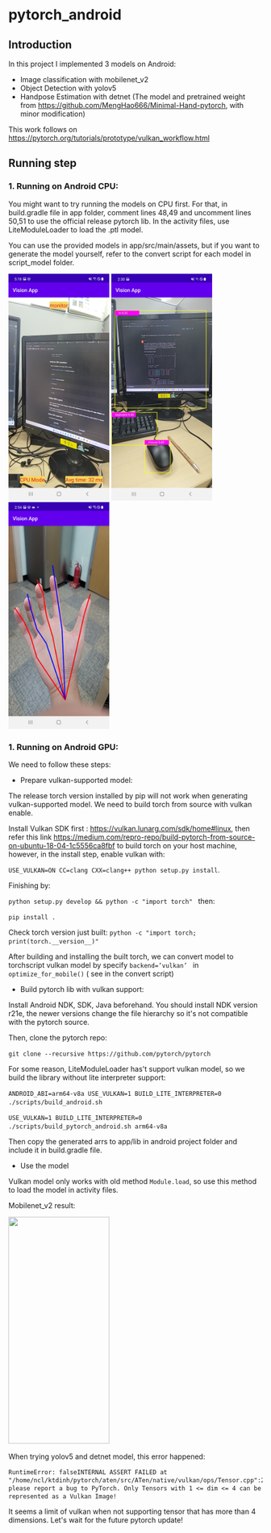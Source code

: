 # pytorch_android

## Introduction
In this project I implemented 3 models on Android:
  - Image classification with mobilenet_v2
  - Object Detection with yolov5 
  - Handpose Estimation with detnet (The model and pretrained weight from https://github.com/MengHao666/Minimal-Hand-pytorch, with minor modification)

This work follows on https://pytorch.org/tutorials/prototype/vulkan_workflow.html

## Running step
### 1. Running on Android CPU:

You might want to try running the models on CPU first. For that, in build.gradle file in app folder, comment lines 48,49 and uncomment lines 50,51 to use the official release pytorch lib. In the activity files, use LiteModuleLoader to load the .ptl model. 

You can use the provided models in app/src/main/assets, but if you want to generate the model yourself, refer to the convert script for each model in script_model folder.

<img src="Screenshot1.jpg" width="200" height="450"> <img src="Screenshot2.jpg" width="200" height="450"> <img src="Screenshot3.jpg" width="200" height="450"> 

### 1. Running on Android GPU:
We need to follow these steps:
* Prepare vulkan-supported model:

The release torch version installed by pip will not work when generating vulkan-supported model. We need to build torch from source with vulkan enable.

Install Vulkan SDK first : https://vulkan.lunarg.com/sdk/home#linux, then refer this link https://medium.com/repro-repo/build-pytorch-from-source-on-ubuntu-18-04-1c5556ca8fbf to build torch on your host machine, however, in the install step, enable vulkan with:

```USE_VULKAN=ON CC=clang CXX=clang++ python setup.py install```.

Finishing by:

```python setup.py develop && python -c "import torch" ``` then:

```pip install .```

Check torch version just built: ```python -c "import torch; print(torch.__version__)"```

After building and installing the built torch, we can convert model to torchscript vulkan model by specify ```backend=’vulkan’ ``` in ```optimize_for_mobile()``` ( see in the convert script)

* Build pytorch lib with vulkan support:

Install Android NDK, SDK, Java beforehand. You should install NDK version r21e, the newer versions change the file hierarchy so it's not compatible with the pytorch source.

Then, clone the pytorch repo:

```git clone --recursive https://github.com/pytorch/pytorch```

For some reason, LiteModuleLoader has't support vulkan model, so we build the library without lite interpreter support:

```ANDROID_ABI=arm64-v8a USE_VULKAN=1 BUILD_LITE_INTERPRETER=0 ./scripts/build_android.sh```

```USE_VULKAN=1 BUILD_LITE_INTERPRETER=0  ./scripts/build_pytorch_android.sh arm64-v8a```

Then copy the generated arrs to app/lib in android project folder and include it in build.gradle file.

* Use the model

Vulkan model only works with old method ```Module.load```, so use this method to load the model in activity files.

Mobilenet_v2 result:

<img src="Screenshot4.jpg" width="200" height="450">

When trying yolov5 and detnet model, this error happened: 
```
RuntimeError: falseINTERNAL ASSERT FAILED at "/home/ncl/ktdinh/pytorch/aten/src/ATen/native/vulkan/ops/Tensor.cpp":255, please report a bug to PyTorch. Only Tensors with 1 <= dim <= 4 can be represented as a Vulkan Image!
```
It seems a limit of vulkan when not supporting tensor that has more than 4 dimensions. Let's wait for the future pytorch update!

